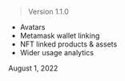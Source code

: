 > Version 1.1.0

- Avatars
- Metamask wallet linking
- NFT linked products & assets
- Wider usage analytics

<span>
    August 1, 2022
</span>